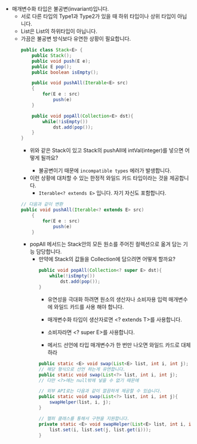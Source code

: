* 매개변수화 타입은 불공변(invariant)입니다.
  * 서로 다른 타입의 Type1과 Type2가 있을 때 하위 타입이나 상위 타입이 아닙니다.
  * List<String>은 List<Object>의 하위타입이 아닙니다.
* 가끔은 불공변 방식보다 유연한 상황이 필요합니다.
```java
public class Stack<E> {
    public Stack();
    public void push(E e);
    public E pop();
    public boolean isEmpty();

    public void pushAll(Iterable<E> src)
    {
        for(E e : src)
            push(e)
    }

    public void popAll(Collection<E> dst){
        while(!isEmpty())
            dst.add(pop());
    }
}
```
* 위와 같은 Stack이 있고 Stack<Number>의 pushAll에 intVal(integer)를 넣으면 어떻게 될까요?
  * 불공변이기 때문에 `incompatible types` 에러가 발생합니다. 
* 이런 상황에 대처할 수 있는 한정적 와일드 카드 타입이라는 것을 제공합니다.
  * `Iterable<? extends E>` 입니다. 자기 자신도 포함합니다. 
```java
// 다음과 같이 변환 
public void pushAll(Iterable<? extends E> src)
    {
        for(E e : src)
            push(e)
    }
```
* popAll 메서드는 Stack안의 모든 원소를 주어진 컬렉션으로 옮겨 담는 기능 담당합니다. 
  * 만약에 Stack<Number>의 값들을 Collection<Object>에 담으려면 어떻게 할까요?
```java
public void popAll(Collection<? super E> dst){
    while(!isEmpty())
        dst.add(pop());
}
```
* 유연성을 극대화 하려면 원소의 생산자나 소비자용 입력 매개변수에 와일드 카드를 사용 해야 합니다.
* 매개변수화 타입이 생산자로면 <? extends T>를 사용합니다.
* 소비자라면 <? super E>를 사용합니다. 

* 메서드 선언에 타입 매개변수가 한 번만 나오면 와일드 카드로 대체 하라 
```java
public static <E> void swap(List<E> list, int i, int j);
// 해당 형식으로 선언 하는게 유연합니다.
public static void swap(List<?> list, int i, int j);
// 다만 <?>에는 null밖에 넣을 수 없기 때문에

// 외부 API로는 다음과 같이 깔끔하게 제공할 수 있습니다. 
public static void swap(List<?> list, int i, int j){
    swapHelper(list, i, j);
}

// 헬퍼 클래스를 통해서 구현을 지원합니다.
private static <E> void swapHelper(List<E> list, int i, int j){
    list.set(i, list.set(j, list.get(i)));
}
```